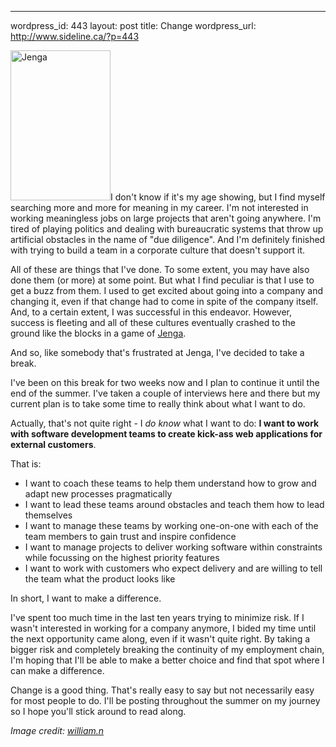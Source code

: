 --- 
wordpress_id: 443
layout: post
title: Change
wordpress_url: http://www.sideline.ca/?p=443

<img class="right" title="Jenga" src="http://www.sideline.ca/wp-content/uploads/2009/06/1785039327_5e2b8422ff_m.jpg" alt="Jenga" width="160" height="240" />I don't know if it's my age showing, but I find myself searching more and more for meaning in my career. I'm not interested in working meaningless jobs on large projects that aren't going anywhere. I'm tired of playing politics and dealing with bureaucratic systems that throw up artificial obstacles in the name of "due diligence". And I'm definitely finished with trying to build a team in a corporate culture that doesn't support it.

All of these are things that I've done. To some extent, you may have also done them (or more) at some point. But what I find peculiar is that I use to get a buzz from them. I used to get excited about going into a company and changing it, even if that change had to come in spite of the company itself. And, to a certain extent, I was successful in this endeavor. However, success is fleeting and all of these cultures eventually crashed to the ground like the blocks in a game of <a href="http://en.wikipedia.org/wiki/Jenga">Jenga</a>.

And so, like somebody that's frustrated at Jenga, I've decided to take a break.

<!--more-->

I've been on this break for two weeks now and I plan to continue it until the end of the summer. I've taken a couple of interviews here and there but my current plan is to take some time to really think about what I want to do.

Actually, that's not quite right - I <em>do know</em> what I want to do:   <strong>I want to work with software development teams to create kick-ass web applications for external customers</strong>.

That is:
<ul>
	<li>I want to coach these teams to help them understand how to grow and adapt new processes pragmatically</li>
	<li>I want to lead these teams around obstacles and teach them how to lead themselves</li>
	<li>I want to manage these teams by working one-on-one with each of the team members to gain trust and inspire confidence</li>
	<li>I want to manage projects to deliver working software within constraints while focussing on the highest priority features</li>
	<li>I want to work with customers who expect delivery and are willing to tell the team what the product looks like</li>
</ul>
In short, I want to make a difference.

I've spent too much time in the last ten years trying to minimize risk. If I wasn't interested in working for a company anymore, I bided my time until the next opportunity came along, even if it wasn't quite right. By taking a bigger risk and completely breaking the continuity of my employment chain, I'm hoping that I'll be able to make a better choice and find that spot where I can make a difference.

Change is a good thing. That's really easy to say but not necessarily easy for most people to do. I'll be posting throughout the summer on my journey so I hope you'll stick around to read along.

<em>Image credit: <a href="http://www.flickr.com/photos/three27/1785039327/">william.n</a></em>
